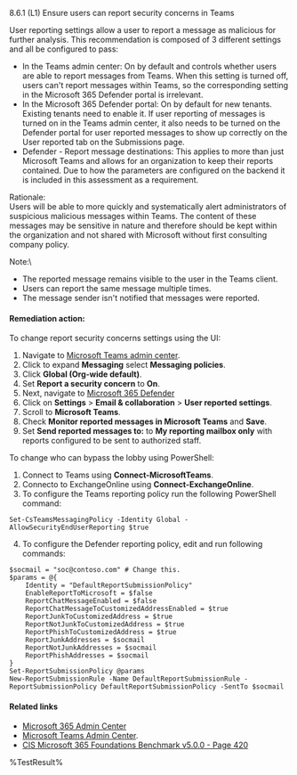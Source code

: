 8.6.1 (L1) Ensure users can report security concerns in Teams

User reporting settings allow a user to report a message as malicious for further analysis. This recommendation is composed of 3 different settings and all be configured  to pass:
* In the Teams admin center: On by default and controls whether users are able to report messages from Teams. When this setting is turned off, users can't report messages within Teams, so the corresponding setting in the Microsoft 365 Defender portal is irrelevant.
* In the Microsoft 365 Defender portal: On by default for new tenants. Existing tenants need to enable it. If user reporting of messages is turned on in the Teams admin center, it also needs to be turned on the Defender portal for user reported messages to show up correctly on the User reported tab on the Submissions page.
* Defender - Report message destinations: This applies to more than just Microsoft Teams and allows for an organization to keep their reports contained. Due to how the parameters are configured on the backend it is included in this assessment as a requirement.

Rationale:\
Users will be able to more quickly and systematically alert administrators of suspicious malicious messages within Teams. The content of these messages may be sensitive in nature and therefore should be kept within the organization and not shared with Microsoft without first consulting company policy.

Note:\
- The reported message remains visible to the user in the Teams client.
- Users can report the same message multiple times.
- The message sender isn't notified that messages were reported.


#### Remediation action:

To change report security concerns settings using the UI:
1. Navigate to [Microsoft Teams admin center](https://admin.teams.microsoft.com).
2. Click to expand **Messaging** select **Messaging policies**.
3. Click **Global (Org-wide default)**.
4. Set **Report a security concern** to **On**.
5. Next, navigate to [Microsoft 365 Defender](https://security.microsoft.com/)
6. Click on **Settings** > **Email & collaboration** > **User reported settings**.
7. Scroll to **Microsoft Teams**.
8. Check **Monitor reported messages in Microsoft Teams** and **Save**.
9. Set **Send reported messages to:** to **My reporting mailbox only** with reports configured to be sent to authorized staff.

To change who can bypass the lobby using PowerShell:
1. Connect to Teams using **Connect-MicrosoftTeams**.
2. Connecto to ExchangeOnline using **Connect-ExchangeOnline**.
3. To configure the Teams reporting policy run the following PowerShell command:
```
Set-CsTeamsMessagingPolicy -Identity Global -AllowSecurityEndUserReporting $true
```
4. To configure the Defender reporting policy, edit and run following commands:
```
$socmail = "soc@contoso.com" # Change this.
$params = @{
    Identity = "DefaultReportSubmissionPolicy"
    EnableReportToMicrosoft = $false
    ReportChatMessageEnabled = $false
    ReportChatMessageToCustomizedAddressEnabled = $true
    ReportJunkToCustomizedAddress = $true
    ReportNotJunkToCustomizedAddress = $true
    ReportPhishToCustomizedAddress = $true
    ReportJunkAddresses = $socmail
    ReportNotJunkAddresses = $socmail
    ReportPhishAddresses = $socmail
}
Set-ReportSubmissionPolicy @params
New-ReportSubmissionRule -Name DefaultReportSubmissionRule -ReportSubmissionPolicy DefaultReportSubmissionPolicy -SentTo $socmail
```


#### Related links

* [Microsoft 365 Admin Center](https://admin.microsoft.com)
* [Microsoft Teams Admin Center](https://admin.teams.microsoft.com).
* [CIS Microsoft 365 Foundations Benchmark v5.0.0 - Page 420](https://www.cisecurity.org/benchmark/microsoft_365)

<!--- Results --->
%TestResult%
